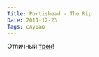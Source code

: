 ```yaml
---
Title: Portishead - The Rip
Date: 2011-12-23
Tags: слушаю
---
```


<div class="text">Отличный <a href="http://www.youtube.com/watch?v=e1brxvvJe10">трек</a>!</div>